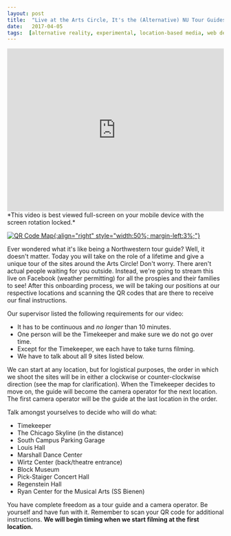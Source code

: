 ```yaml
---
layout: post
title:  "Live at the Arts Circle, It's the (Alternative) NU Tour Guides!"
date:   2017-04-05
tags:  [alternative reality, experimental, location-based media, web design, northwestern]
---
```

<div style="position:relative;height:0;padding-bottom:75.0%"><iframe src="https://www.youtube.com/embed/Cg0S_O51Kr4?rel=0?ecver=2" width="480" height="360" frameborder="0" style="position:absolute;width:100%;height:100%;left:0" allowfullscreen></iframe></div>
*This video is best viewed full-screen on your mobile device with the screen rotation locked.*

<span class="image main"> <a href="{{site.baseurl}}/images/QR_code_map.PNG">![QR Code Map]({{site.baseurl}}/assets/images/QR_code_map.PNG){:align="right" style="width:50%; margin-left:3%;"}</a></span>

Ever wondered what it's like being a Northwestern tour guide? Well, it doesn't matter. Today you will take on the role of a lifetime and give a unique tour of the sites around the Arts Circle! Don't worry. There aren't actual people waiting for you outside. Instead, we're going to stream this live on Facebook (weather permitting) for all the prospies and their families to see! After this onboarding process, we will be taking our positions at our respective locations and scanning the QR codes that are there to receive our final instructions.

Our supervisor listed the following requirements for our video:
* It has to be continuous and *no longer* than 10 minutes.
* One person will be the Timekeeper and make sure we do not go over time.
* Except for the Timekeeper, we each have to take turns filming.
* We have to talk about all 9 sites listed below.

We can start at any location, but for logistical purposes, the order in which we shoot the sites will be in either a clockwise or counter-clockwise direction (see the map for clarification). When the Timekeeper decides to move on, the guide will become the camera operator for the next location. The first camera operator will be the guide at the last location in the order.

Talk amongst yourselves to decide who will do what:

* Timekeeper
* The Chicago Skyline (in the distance)
* South Campus Parking Garage
* Louis Hall
* Marshall Dance Center
* Wirtz Center (back/theatre entrance)
* Block Museum
* Pick-Staiger Concert Hall
* Regenstein Hall
* Ryan Center for the Musical Arts (SS Bienen)

You have complete freedom as a tour guide and a camera operator. Be yourself and have fun with it. Remember to scan your QR code for additional instructions. **We will begin timing when we start filming at the first location.**
